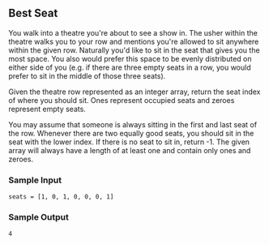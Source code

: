 
## Best Seat

You walk into a theatre you're about to see a show in. The usher within the
theatre walks you to your row and mentions you're allowed to sit anywhere
within the given row. Naturally you'd like to sit in the seat that gives you
the most space. You also would prefer this space to be evenly distributed on
either side of you (e.g. if there are three empty seats in a row, you would
prefer to sit in the middle of those three seats).

Given the theatre row represented as an integer array, return
the seat index of where you should sit. Ones represent occupied seats and zeroes
represent empty seats.

You may assume that someone is always sitting in the
first and last seat of the row. Whenever there are two equally good seats,
you should sit in the seat with the lower index. If there is no seat to sit
in, return -1. The given array will always have a length of at least one
and contain only ones and zeroes.

### Sample Input
```
seats = [1, 0, 1, 0, 0, 0, 1]
```

### Sample Output
```
4
```
